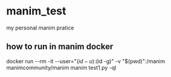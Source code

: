 # manim_test
my personal manim pratice

## how to run in manim docker
docker run --rm -it  --user="$(id -u):$(id -g)" -v "$(pwd)":/manim manimcommunity/manim manim test1.py -ql
